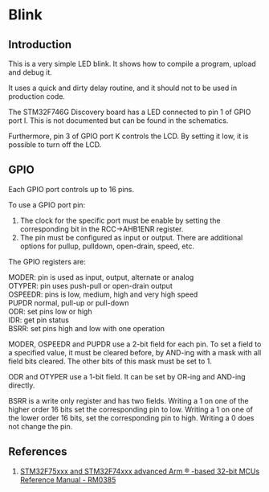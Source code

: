 Blink
=====

Introduction
------------

This is a very simple LED blink. It shows how to compile a program, upload and 
debug it.

It uses a quick and dirty delay routine, and it should not to be used in 
production code.

The STM32F746G Discovery board has a LED connected to pin 1 of GPIO port I. 
This is not documented but can be found in the schematics.

Furthermore, pin 3 of GPIO port K controls the LCD. By setting it low, it is 
possible to turn off the LCD.

GPIO
----

Each GPIO port controls up to 16 pins.

To use a GPIO port pin:

1. The clock for the specific port must be enable by setting the corresponding 
bit in the RCC->AHB1ENR register.
2. The pin must be configured as input or output. There are additional options 
for pullup, pulldown, open-drain, speed, etc.


The GPIO registers are:

MODER:      pin is used as input, output, alternate or analog  
OTYPER:     pin uses push-pull or open-drain output  
OSPEEDR:    pins is low, medium, high and very high speed  
PUPDR       normal, pull-up or pull-down  
ODR:        set pins low or high  
IDR:        get pin status  
BSRR:       set pins high and low with one operation  


MODER, OSPEEDR and PUPDR use a 2-bit field for each pin. To set a field 
to a specified value, it must be cleared before, by AND-ing with a mask with 
all field bits cleared. The other bits of this mask must be set to 1.

ODR and OTYPER use a 1-bit field. It can be set by OR-ing and AND-ing directly.

BSRR is a write only register and has two fields. Writing a 1 on one of the 
higher order 16 bits set the corresponding pin to low. Writing a 1 on one of 
the lower order 16 bits, set the corresponding pin to high. Writing a 0 does 
not change the pin.

References
----------

1. [STM32F75xxx and STM32F74xxx advanced Arm ® -based
32-bit MCUs Reference Manual - RM0385](https://www.st.com/resource/en/reference_manual/dm00124865-stm32f75xxx-and-stm32f74xxx-advanced-arm-based-32-bit-mcus-stmicroelectronics.pdf)
